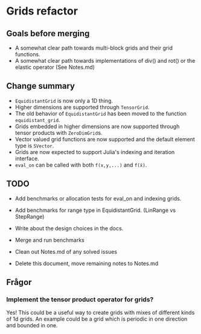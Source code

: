 # Grids refactor

## Goals before merging
* A somewhat clear path towards multi-block grids and their grid functions.
* A somewhat clear path towards implementations of div() and rot() or the elastic operator (See Notes.md)

## Change summary
* `EquidistantGrid` is now only a 1D thing.
* Higher dimensions are supported through `TensorGrid`.
* The old behavior of `EquidistantGrid` has been moved to the function `equidistant_grid`.
* Grids embedded in higher dimensions are now supported through tensor products with `ZeroDimGrid`s.
* Vector valued grid functions are now supported and the default element type is `SVector`.
* Grids are now expected to support Julia's indexing and iteration interface.
* `eval_on` can be called with both `f(x,y,...)` and `f(x̄)`.


## TODO
* Add benchmarks or allocation tests for eval_on and indexing grids.
* Add benchmarks for range type in EquidistantGrid. (LinRange vs StepRange)
* Write about the design choices in the docs.
* Merge and run benchmarks

* Clean out Notes.md of any solved issues
* Delete this document, move remaining notes to Notes.md

## Frågor

### Implement the tensor product operator for grids?
Yes!
This could be a useful way to create grids with mixes of different kinds of 1d grids. An example could be a grid which is periodic in one direction and bounded in one.
